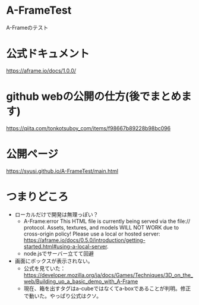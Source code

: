# A-FrameTest
A-Frameのテスト

# 公式ドキュメント
https://aframe.io/docs/1.0.0/

# github webの公開の仕方(後でまとめます)
https://qiita.com/tonkotsuboy_com/items/f98667b89228b98bc096

# 公開ページ
https://syusi.github.io/A-FrameTest/main.html


# つまりどころ
- ローカルだけで開発は無理っぽい？
    - A-Frame:error This HTML file is currently being served via the file:// protocol. Assets, textures, and models WILL NOT WORK due to cross-origin policy! Please use a local or hosted server: https://aframe.io/docs/0.5.0/introduction/getting-started.html#using-a-local-server. 
    - node.jsでサーバー立てて回避
- 画面にボックスが表示されない。
    - 公式を見ていた：https://developer.mozilla.org/ja/docs/Games/Techniques/3D_on_the_web/Building_up_a_basic_demo_with_A-Frame
    - 現在、箱を出すタグはa-cubeではなくてa-boxであることが判明。修正で動いた。やっぱり公式はクソ。